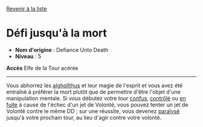 [Revenir à la liste](..)

# Défi jusqu'à la mort

 * **Nom d'origine** : Defiance Unto Death
 * **Niveau** : 5


<p><span id="ctl00_MainContent_DetailedOutput"><strong>Accès</strong> Elfe de la Tour acérée<br></span></p>
<hr>
<p>Vous abhorrez les <a href="https://2e.aonprd.com/MonsterFamilies.aspx?ID=1">alghollthus</a> et leur magie de l'esprit et vous avez été entraîné à préférer la mort plutôt que de permettre d'être l'objet d'une manipulation mentale. Si vous débutez votre tour <a href="https://2e.aonprd.com/Conditions.aspx?ID=5">confus</a>, <a href="https://2e.aonprd.com/Conditions.aspx?ID=6">contrôlé</a> ou <a href="https://2e.aonprd.com/Conditions.aspx?ID=17">en fuite</a> à cause de l'échec d'un jet de Volonté, vous pouvez tenter un jet de Volonté contre le même DD ; sur une réussite, vous devenez <a href="https://2e.aonprd.com/Conditions.aspx?ID=28">paralysé</a> jusqu'à votre prochain tour, au lieu d'agir contre votre volonté.&nbsp;</p>